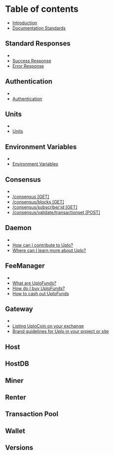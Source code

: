 # Table of contents

* [Introduction](README.md)
* [Documentation Standards](introduction/documentation-standards.md)

## Standard Responses
*
 * [Success Response](standard-responses/success-response.md)
 * [Error Response](standard-responses/error-response.md)

## Authentication
*
 * [Authentication](authentication/authentication.md)

## Units
*
 * [Units](units/units.md)

## Environment Variables
*
 * [Environment Variables](environment-variables/environment-variables.md)

## Consensus
*
 * [/consensus [GET]](consensus/consensus-get.md)
 * [/consensus/blocks [GET]](consensus/consensus-blocks-get.md)
 * [/consensus/subscribe/:id [GET]](consensus/consensussubscribe-id-get.md)
 * [/consensus/validate/transactionset [POST]](consensus/consensus-validate-transactionset-post.md)

## Daemon
*
 * [How can I contribute to Uplo?](contributing/how-can-i-contribute-to-uplo.md)
 * [Where can I learn more about Uplo?](contributing/learn-more.md)

## FeeManager
*
 * [What are UploFunds?](uplofunds/what-are-uplofunds.md)
 * [How do I buy UploFunds?](uplofunds/how-do-i-buy-uplofunds.md)
 * [How to cash out UploFunds](uplofunds/how-to-cash-out-uplofunds.md)

## Gateway
*
 * [Listing UploCoin on your exchange](uplo-integrations/listing-uplocoin-on-your-exchange.md)
 * [Brand guidelines for Uplo in your project or site](uplo-integrations/brand-guidelines-for-uplo-in-your-project-or-site.md)

## Host

## HostDB

## Miner

## Renter

## Transaction Pool

## Wallet

## Versions